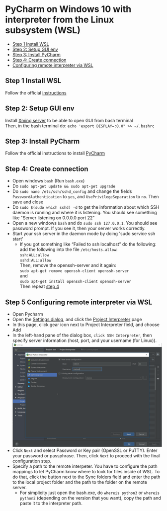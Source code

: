 # PyCharm on Windows 10 with interpreter from the Linux subsystem (WSL)

- [Step 1 Install WSL](#step-1-snstall-wsl)
- [Step 2: Setup GUI env](#Step-2:-Setup-GUI-env)
- [Step 3: Install PyCharm](#Step-3:-Install-PyCharm)
- [Step 4: Create connection](#Step-4:-Create-connection)
- [Configuring remote interpreter via WSL](#Configuring-remote-interpreter-via-WSL)


## Step 1 Install WSL
Follow the official [instructions](https://docs.microsoft.com/en-us/windows/wsl/install-win10)

## Step 2: Setup GUI env
Install [Xming server](https://sourceforge.net/projects/xming/) to be able to open GUI from bash terminal\
Then, in the bash terminal do: `echo 'export DISPLAY=:0.0" >> ~/.bashrc`

## Step 3: Install PyCharm
Follow the official instructions to install [PyCharm](https://www.jetbrains.com/pycharm/download/#section=windows)

## Step 4: Create connection
* Open windows `bash` (Run `bash.exe`)
* Do `sudo apt-get update && sudo apt-get upgrade`
* Do `sudo nano /etc/ssh/sshd_config` and change the fields `PasswordAuthentication` to `yes`, and `UsePrivilegeSeparation` to `no`. 
Then save and close
* Do `sudo $(sudo which sshd) -d` to get the information about which SSH daemon is running and where it is listening. 
You should see something like "Server listening on 0.0.0.0 port 22"
* Open a new  windows `bash` and do `sudo ssh 127.0.0.1`. 
You should see password prompt. If you see it, then your server works correctly.
* Start your ssh server in the daemon mode by doing 'sudo service ssh start'
  * If you got something like “Failed to ssh localhost” do the following:\
  add the following into the file `/etc/hosts.allow`:\
  `ssh:ALL:allow`\
  `sshd:ALL:allow`\
  Then,  remove the openssh-server and it again:\
  `sudo apt-get remove openssh-client openssh-server`\
  and\
  `sudo apt-get install openssh-client openssh-server`\
  Then repeat [step 4](#step4)
  
  
## Step 5 Configuring remote interpreter via WSL
* Open Pycharm
* Open the [Settings dialog](https://www.jetbrains.com/help/pycharm/configuring-project-and-ide-settings.html), 
and click the [Project Interpreter](https://www.jetbrains.com/help/pycharm/project-interpreter.html) page
* In this page, click gear icon next to Project Interpreter field, and choose Add
* In the left-hand pane of the dialog box, `click SSH Interpreter`, then specify server information 
(host, port, and your username (for Linux)).
![Like This](/images/pycharm_SSH_example.png?raw=true)
* Click `Next` and select Password or Key pair (OpenSSL or PuTTY). Enter your password or passphrase. Then, click `Next` to proceed with the final configuration step.
* Specify a path to the remote interpeter. 
You have to configure the path mappings to let PyCharm know where to look for files inside of WSL. 
To do that, click the button next to the Sync folders field and enter the path to the local project folder and the path to the folder on the remote server.
  * For simplicity just open the bash.exe, do `whereis python3` or `whereis python2` (depending on the version that you want), 
  copy the path and paste it to the interpreter path.

